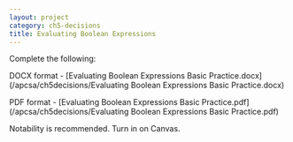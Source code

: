 ```yaml
---
layout: project
category: ch5-decisions
title: Evaluating Boolean Expressions
---
```


Complete the following:

DOCX format - [Evaluating Boolean Expressions Basic Practice.docx](/apcsa/ch5decisions/Evaluating Boolean Expressions Basic Practice.docx)

PDF format - [Evaluating Boolean Expressions Basic Practice.pdf](/apcsa/ch5decisions/Evaluating Boolean Expressions Basic Practice.pdf)

Notability is recommended. Turn in on Canvas.
